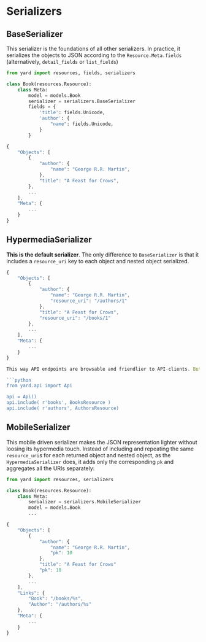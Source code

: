 # Serializers


## BaseSerializer

This serializer is the foundations of all other serializers. In practice, it serializes the objects to JSON according to the `Resource.Meta.fields` (alternatively, `detail_fields` or `list_fields`) 

```python 
from yard import resources, fields, serializers

class Book(resources.Resource):
    class Meta:
        model = models.Book
        serializer = serializers.BaseSerializer
        fields = {
            'title': fields.Unicode, 
            'author': {
                "name": fields.Unicode,
            }
        }
```

```javascript
{
    "Objects": [
        {
            "author": {
                "name": "George R.R. Martin", 
            },
            "title": "A Feast for Crows",
        }, 
        ...
    ], 
    "Meta": {
        ...
    }
}
```

## HypermediaSerializer

**This is the default serializer**. The only difference to `BaseSerializer` is that it includes a `resource_uri` key to each object and nested object serialized.

```javascript
{
    "Objects": [
        {
            "author": {
                "name": "George R.R. Martin",
                "resource_uri": "/authors/1"
            }, 
            "title": "A Feast for Crows",
            "resource_uri": "/books/1"
        }, 
        ...
    ], 
    "Meta": {
        ...
    }
}

This way API endpoints are browsable and friendlier to API-clients. But for this to work properly both resources, books and authors, must exist in the `Api`.

```python
from yard.api import Api

api = Api()
api.include( r'books', BooksResource )
api.include( r'authors', AuthorsResource)
```

## MobileSerializer

This mobile driven serializer makes the JSON representation lighter without loosing its hypermedia touch. Instead of including and repeating the same `resource_uri`s for each returned object and nested object, as the `HypermediaSerializer` does, it adds only the corresponding `pk` and aggregates all the URIs separately:


```python 
from yard import resources, serializers

class Book(resources.Resource):
    class Meta:
        serializer = serializers.MobileSerializer
        model = models.Book
        ...
```

```javascript
{
    "Objects": [
        {
            "author": {
                "name": "George R.R. Martin", 
                "pk": 10
            }, 
            "title": "A Feast for Crows"
            "pk": 18
        }, 
        ...
    ], 
    "Links": {
        "Book": "/books/%s",
        "Author": "/authors/%s"
    },
    "Meta": {
        ...
    }
}
```
